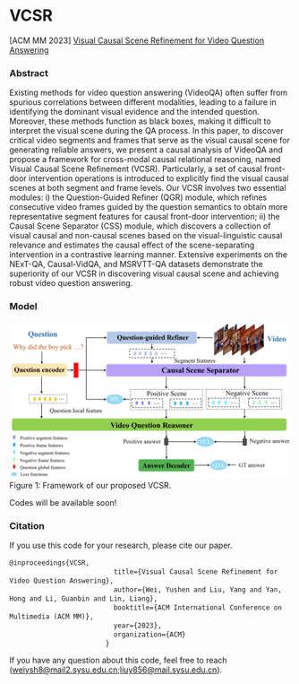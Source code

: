 # VCSR
[ACM MM 2023] [Visual Causal Scene Refinement for Video Question Answering](https://arxiv.org/pdf/2305.04224.pdf)

### Abstract
Existing methods for video question answering (VideoQA) often suffer from spurious correlations between different modalities, leading to a failure in identifying the dominant visual evidence and the intended question.
Moreover, these methods function as black boxes, making it difficult to interpret the visual scene during the QA process. In this paper, to discover critical video segments and frames that serve as the visual causal scene for generating reliable answers, we present a causal analysis of VideoQA and propose a framework for cross-modal causal relational reasoning, named Visual Causal Scene Refinement (VCSR). Particularly, a set of causal front-door intervention operations is introduced to explicitly find the visual causal scenes at both segment and frame levels. Our VCSR involves two essential modules: i) the Question-Guided Refiner (QGR)
module, which refines consecutive video frames guided by the question semantics to obtain more representative segment features for causal front-door intervention; ii) the Causal Scene Separator (CSS) module, which discovers a collection of visual causal and non-causal scenes based on the visual-linguistic causal relevance and estimates the causal effect of the scene-separating intervention in a contrastive learning manner. Extensive experiments on the NExT-QA, Causal-VidQA, and MSRVTT-QA datasets demonstrate the superiority of our VCSR in discovering visual causal scene and achieving robust video question answering.


### Model
![Image](Images/VCSR.png)        
Figure 1: Framework of our proposed VCSR.        

Codes will be available soon!

### Citation
If you use this code for your research, please cite our paper.      
```
@inproceedings{VCSR,
                          title={Visual Causal Scene Refinement for Video Question Answering},
                          author={Wei, Yushen and Liu, Yang and Yan, Hong and Li, Guanbin and Lin, Liang},
                          booktitle={ACM International Conference on Multimedia (ACM MM)},
                          year={2023},
                          organization={ACM}
                        }
``` 
If you have any question about this code, feel free to reach (weiysh8@mail2.sysu.edu.cn;liuy856@mail.sysu.edu.cn).      
